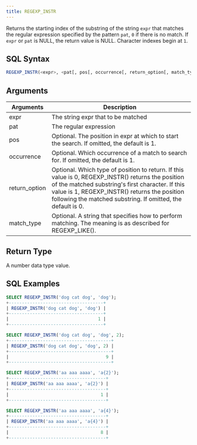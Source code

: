 ```yaml
---
title: REGEXP_INSTR
---
```


Returns the starting index of the substring of the string `expr` that matches the regular expression specified by the pattern `pat`, `0` if there is no match. If `expr` or `pat` is NULL, the return value is NULL. Character indexes begin at `1`.

## SQL Syntax

```sql
REGEXP_INSTR(<expr>, <pat[, pos[, occurrence[, return_option[, match_type]]]]>)
```

## Arguments

| Arguments     | Description                                                                                                                                                                                                                                                            |
|---------------|------------------------------------------------------------------------------------------------------------------------------------------------------------------------------------------------------------------------------------------------------------------------|
| expr          | The string expr that to be matched                                                                                                                                                                                                                                     |
| pat           | The regular expression                                                                                                                                                                                                                                                 |
| pos           | Optional. The position in expr at which to start the search. If omitted, the default is 1.                                                                                                                                                                             |
| occurrence    | Optional. Which occurrence of a match to search for. If omitted, the default is 1.                                                                                                                                                                                     |
| return_option | Optional. Which type of position to return. If this value is 0, REGEXP_INSTR() returns the position of the matched substring's first character. If this value is 1, REGEXP_INSTR() returns the position following the matched substring. If omitted, the default is 0. |
| match_type    | Optional. A string that specifies how to perform matching. The meaning is as described for REGEXP_LIKE().                                                                                                                                                              |

## Return Type

A number data type value.

## SQL Examples

```sql
SELECT REGEXP_INSTR('dog cat dog', 'dog');
+------------------------------------+
| REGEXP_INSTR('dog cat dog', 'dog') |
+------------------------------------+
|                                  1 |
+------------------------------------+

SELECT REGEXP_INSTR('dog cat dog', 'dog', 2);
+---------------------------------------+
| REGEXP_INSTR('dog cat dog', 'dog', 2) |
+---------------------------------------+
|                                     9 |
+---------------------------------------+

SELECT REGEXP_INSTR('aa aaa aaaa', 'a{2}');
+-------------------------------------+
| REGEXP_INSTR('aa aaa aaaa', 'a{2}') |
+-------------------------------------+
|                                   1 |
+-------------------------------------+

SELECT REGEXP_INSTR('aa aaa aaaa', 'a{4}');
+-------------------------------------+
| REGEXP_INSTR('aa aaa aaaa', 'a{4}') |
+-------------------------------------+
|                                   8 |
+-------------------------------------+
```
